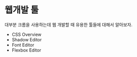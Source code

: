 # 웹개발 툴

대부분 크롬을 사용하는데 웹 개발할 때 유용한 툴들에 대해서 알아보자.

- CSS Overview
- Shadow Editor
- Font Editor
- Flexbox Editor

